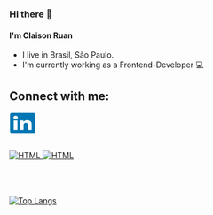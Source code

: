 ### Hi there :wave:
#### I'm Claison Ruan
- I live in Brasil, São Paulo.
- I'm currently working as a Frontend-Developer :computer:

## Connect with me:
<a href="https://www.linkedin.com/in/claisonruan/" target="_blank">
    <img align="center" alt="claison-linkedin" height="38" width="48" src="https://raw.githubusercontent.com/devicons/devicon/master/icons/linkedin/linkedin-original.svg"
    style="max-width:100%;">
</a>
<br><br>

<a target="_blank" rel="noopener noreferrer" href="https://camo.githubusercontent.com/74b0110cde8afe40ad3e65f0a198d35e89407b57920c446dbcda8799f7b8fecc/68747470733a2f2f696d672e736869656c64732e696f2f62616467652f2d48544d4c2d6f72616e67653f6c6f676f3d48544d4c35266c6f676f436f6c6f723d7768697465267374796c653d666f722d7468652d6261646765"><img src="https://camo.githubusercontent.com/74b0110cde8afe40ad3e65f0a198d35e89407b57920c446dbcda8799f7b8fecc/68747470733a2f2f696d672e736869656c64732e696f2f62616467652f2d48544d4c2d6f72616e67653f6c6f676f3d48544d4c35266c6f676f436f6c6f723d7768697465267374796c653d666f722d7468652d6261646765" alt="HTML" data-canonical-src="https://img.shields.io/badge/-HTML-orange?logo=HTML5&amp;logoColor=white&amp;style=for-the-badge" style="max-width:100%;">
<img src="https://camo.githubusercontent.com/74b0110cde8afe40ad3e65f0a198d35e89407b57920c446dbcda8799f7b8fecc/68747470733a2f2f696d672e736869656c64732e696f2f62616467652f2d48544d4c2d6f72616e67653f6c6f676f3d48544d4c35266c6f676f436f6c6f723d7768697465267374796c653d666f722d7468652d6261646765" alt="HTML" data-canonical-src="https://img.shields.io/badge/-HTML-orange?logo=HTML5&amp;logoColor=white&amp;style=for-the-badge" style="max-width:100%;"></a>
<br><br>
<br><br>

[![Top Langs](https://github-readme-stats.vercel.app/api/top-langs/?username=claison1107&layout=compact&theme=dracula)](https://github.com/claison1107/github-readme-stats)


